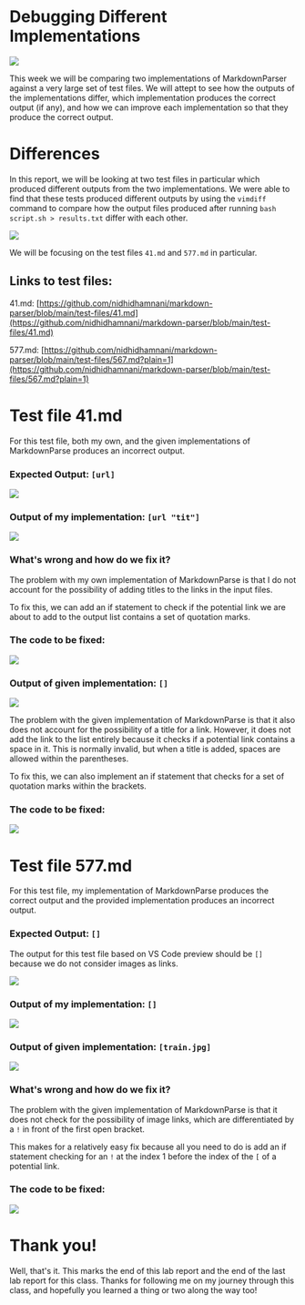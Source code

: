 # Debugging Different Implementations

![](..\images\labReport5\vimLogo.jpg)

This week we will be comparing two implementations of MarkdownParser against a very large set of test files. We will attept to see how the outputs of the implementations differ, which implementation produces the correct output (if any), and how we can improve each implementation so that they produce the correct output.

# Differences
In this report, we will be looking at two test files in particular which produced different outputs from the two implementations. We were able to find that these tests produced different outputs by using the `vimdiff` command to compare how the output files produced after running `bash script.sh > results.txt` differ with each other.

![](..\images\labReport5\vimdiff.jpg)

We will be focusing on the test files `41.md` and `577.md` in particular.

## Links to test files:
41.md: [https://github.com/nidhidhamnani/markdown-parser/blob/main/test-files/41.md](https://github.com/nidhidhamnani/markdown-parser/blob/main/test-files/41.md)

577.md: [https://github.com/nidhidhamnani/markdown-parser/blob/main/test-files/567.md?plain=1](https://github.com/nidhidhamnani/markdown-parser/blob/main/test-files/567.md?plain=1)

# Test file 41.md
For this test file, both my own, and the given implementations of MarkdownParse produces an incorrect output.

### Expected Output: `[url]`
![](..\images\labReport5\41Expected.jpg)

### Output of my implementation: `[url "tit"]`
![](..\images\labReport5\own41Output.jpg)

### What's wrong and how do we fix it?
The problem with my own implementation of MarkdownParse is that I do not account for the possibility of adding titles to the links in the input files.

To fix this, we can add an if statement to check if the potential link we are about to add to the output list contains a set of quotation marks.

### The code to be fixed:
![](..\images\labReport5\own41Solution.jpg)

### Output of given implementation: `[]`
![](..\images\labReport5\given41Output.jpg)

The problem with the given implementation of MarkdownParse is that it also does not account for the possibility of a title for a link. However, it does not add the link to the list entirely because it checks if a potential link contains a space in it. This is normally invalid, but when a title is added, spaces are allowed within the parentheses.

To fix this, we can also implement an if statement that checks for a set of quotation marks within the brackets.

### The code to be fixed:
![](..\images\labReport5\given41Solution.jpg)


# Test file 577.md
For this test file, my implementation of MarkdownParse produces the correct output and the provided implementation produces an incorrect output.

### Expected Output: `[]`
The output for this test file based on VS Code preview should be `[]` because we do not consider images as links.

![](..\images\labReport5\577Expected.jpg)

### Output of my implementation: `[]`
![](..\images\labReport5\own577Output.jpg)

### Output of given implementation: `[train.jpg]`
![](..\images\labReport5\given577Output.jpg)

### What's wrong and how do we fix it?
The problem with the given implementation of MarkdownParse is that it does not check for the possibility of image links, which are differentiated by a `!` in front of the first open bracket.

This makes for a relatively easy fix because all you need to do is add an if statement checking for an `!` at the index 1 before the index of the `[` of a potential link.

### The code to be fixed:
![](..\images\labReport5\577Solution.jpg)

# Thank you!

Well, that's it. This marks the end of this lab report and the end of the last lab report for this class. Thanks for following me on my journey through this class, and hopefully you learned a thing or two along the way too!